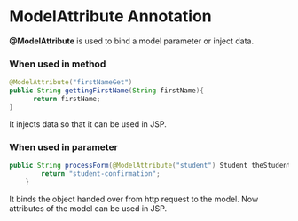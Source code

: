 # ModelAttribute Annotation
<Strong>@ModelAttribute</Strong> is used to bind a model parameter or inject data.
### When used in method
~~~JAVA
@ModelAttribute("firstNameGet")
public String gettingFirstName(String firstName){
      return firstName;
}
~~~
It injects data so that it can be used in JSP.

### When used in parameter
~~~java
public String processForm(@ModelAttribute("student") Student theStudent) {
        return "student-confirmation";
	}
~~~
It binds the object handed over from http request to the model. Now attributes of the model can be used in JSP.
